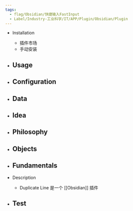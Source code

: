 ```yaml
---
tags:
  - flag/Obsidian/快捷输入FastInput
  - Label/Industry-工业科学/IT/APP/Plugin/Obsidian/Plugin
---
```


- Installation
    - 插件市场
    - 手动安装

- Usage
    - 

- Configuration
    - 

- Data
    - 

- Idea
    - 

- Philosophy
    - 

- Objects
    - 

- Fundamentals
    - 

- Description
    - Duplicate Line 是一个 [[Obsidian]] 插件

- Test
    - 
